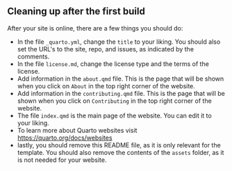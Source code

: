 
## Cleaning up after the first build

After your site is online, there are a few things you should do:
- In the file `_quarto.yml`, change the `title` to your liking. You should also set the URL's to the site, repo, and issues, as indicated by the comments.
- In the file `license.md`, change the license type and the terms of the license.
- Add information in the `about.qmd` file. This is the page that will be shown when you click on `About` in the top right corner of the website.
- Add information in the `contributing.qmd` file. This is the page that will be shown when you click on `Contributing` in the top right corner of the website.
- The file `index.qmd` is the main page of the website. You can edit it to your liking.
- To learn more about Quarto websites visit <https://quarto.org/docs/websites>
- lastly, you should remove this README file, as it is only relevant for the template. You should also remove the contents of the `assets` folder, as it is not needed for your website.
